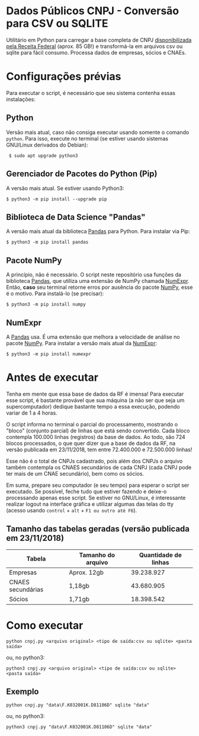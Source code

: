# Dados Públicos CNPJ - Conversão para CSV ou SQLITE
Utilitário em Python para carregar a base completa de CNPJ [disponibilizada pela Receita Federal](http://idg.receita.fazenda.gov.br/orientacao/tributaria/cadastros/cadastro-nacional-de-pessoas-juridicas-cnpj/dados-publicos-cnpj) (aprox. 85 GB!) e transformá-la em arquivos csv ou sqlite para fácil consumo. Processa dados de empresas, sócios e CNAEs.


# Configurações prévias
Para executar o script, é necessário que seu sistema contenha essas instalações:

## Python
Versão mais atual, caso não consiga executar usando somente o comando `python`. Para isso, execute no terminal (se estiver usando sistemas GNU/Linux derivados do Debian):

` $ sudo apt upgrade python3`

## Gerenciador de Pacotes do Python (Pip)
A versão mais atual. Se estiver usando Python3:

`$ python3 -m pip install --upgrade pip`

## Biblioteca de Data Science "Pandas"
A versão mais atual da biblioteca [Pandas](https://pandas.pydata.org) para Python. Para instalar via Pip:

`$ python3 -m pip install pandas`

## Pacote NumPy
A princípio, não é necessário. O script neste repositório usa funções da biblioteca [Pandas](https://pandas.pydata.org), que utiliza uma extensão de NumPy chamada [NumExpr](#numexpr). Então, **caso** seu terminal retorne erros por ausência do pacote [NumPy](https://pypi.org/project/numpy/), esse é o motivo. Para instalá-lo (se precisar):

`$ python3 -m pip install numpy`

## NumExpr
A [Pandas](https://pandas.pydata.org) usa. É uma extensão que melhora a velocidade de análise no pacote [NumPy](#pacote-numpy). Para instalar a versão mais atual da [NumExpr](https://pypi.org/project/numexpr):

`$ python3 -m pip install numexpr`


# Antes de executar
Tenha em mente que essa base de dados da RF é imensa!
Para executar esse script, é bastante provável que sua máquina (a não ser que seja um supercomputador) dedique bastante tempo a essa execução, podendo variar de 1 a 4 horas.

O script informa no terminal o parcial do processamento, mostrando o "bloco" (conjunto parcial) de linhas que está sendo convertido. Cada bloco contempla 100.000 linhas (registros) da base de dados.
Ao todo, são 724 blocos processados, o que quer dizer que a base de dados da RF, na versão publicada em 23/11/2018, tem entre 72.400.000 e 72.500.000 linhas!

Esse não é o total de CNPJs cadastrado, pois além dos CNPJs o arquivo também contempla os CNAES secundários de cada CNPJ (cada CNPJ pode ter mais de um CNAE secundário), bem como os sócios.

Em suma, prepare seu computador (e seu tempo) para esperar o script ser executado.
Se possível, feche tudo que estiver fazendo e deixe-o processando apenas esse script.
Se estiver no GNU/Linux, é interessante realizar logout na interface gráfica e utilizar algumas das telas do tty (acesso usando `control` + `alt` + `F1 ou outro até F6`).

## Tamanho das tabelas geradas (versão publicada em 23/11/2018)
Tabela | Tamanho do arquivo | Quantidade de linhas
------ | ------------------ | --------------------
Empresas | Aprox. 12gb | 39.238.927
CNAES secundárias | 1,18gb | 43.680.905
Sócios | 1,71gb | 18.398.542


# Como executar
`python cnpj.py <arquivo original> <tipo de saída:csv ou sqlite> <pasta saída>`

ou, no python3:

`python3 cnpj.py <arquivo original> <tipo de saída:csv ou sqlite> <pasta saída>`

## Exemplo
`python cnpj.py "data\F.K032001K.D81106D" sqlite "data"`

ou, no python3:

`python3 cnpj.py "data\F.K032001K.D81106D" sqlite "data"`
